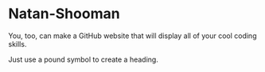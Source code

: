 # Natan-Shooman
You, too, can make a GitHub website that will display all of your cool coding skills. 

Just use a pound symbol to create a heading.



